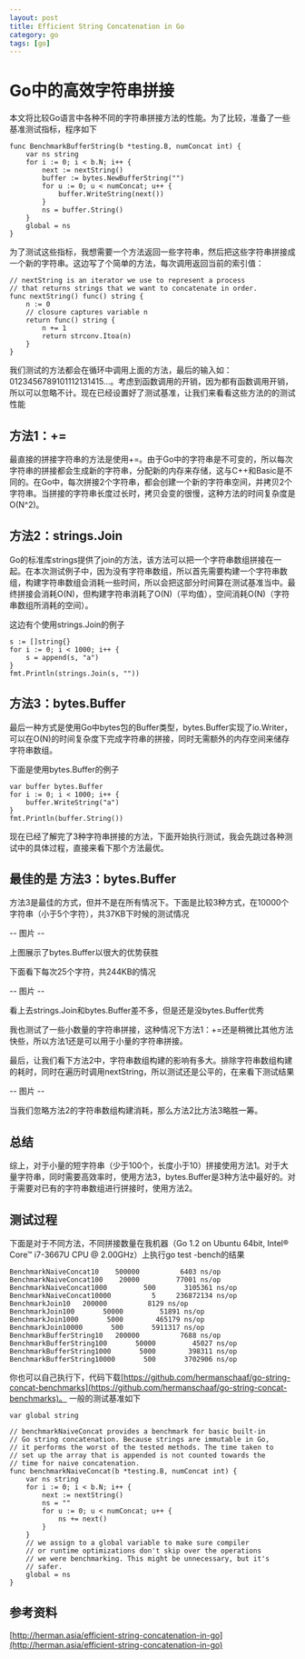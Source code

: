 ```yaml
---
layout: post
title: Efficient String Concatenation in Go
category: go
tags: [go]
---
```


# Go中的高效字符串拼接

本文将比较Go语言中各种不同的字符串拼接方法的性能。为了比较，准备了一些基准测试指标，程序如下

```
func BenchmarkBufferString(b *testing.B, numConcat int) {
    var ns string
    for i := 0; i < b.N; i++ {
        next := nextString()
        buffer := bytes.NewBufferString("")
        for u := 0; u < numConcat; u++ {
            buffer.WriteString(next())
        }
        ns = buffer.String()
    }
    global = ns
}
```

为了测试这些指标，我想需要一个方法返回一些字符串，然后把这些字符串拼接成一个新的字符串。这边写了个简单的方法，每次调用返回当前的索引值：

```
// nextString is an iterator we use to represent a process
// that returns strings that we want to concatenate in order.
func nextString() func() string {
    n := 0
    // closure captures variable n
    return func() string {
        n += 1
        return strconv.Itoa(n)
    }
}
```

我们测试的方法都会在循环中调用上面的方法，最后的输入如：0123456789101112131415...。考虑到函数调用的开销，因为都有函数调用开销，所以可以忽略不计。现在已经设置好了测试基准，让我们来看看这些方法的的测试性能

## 方法1：+=

最直接的拼接字符串的方法是使用+=。由于Go中的字符串是不可变的，所以每次字符串的拼接都会生成新的字符串，分配新的内存来存储，这与C++和Basic是不同的。在Go中，每次拼接2个字符串，都会创建一个新的字符串空间，并拷贝2个字符串。当拼接的字符串长度过长时，拷贝会变的很慢，这种方法的时间复杂度是O(N^2)。

## 方法2：strings.Join
Go的标准库strings提供了join的方法，该方法可以把一个字符串数组拼接在一起。在本次测试例子中，因为没有字符串数组，所以首先需要构建一个字符串数组，构建字符串数组会消耗一些时间，所以会把这部分时间算在测试基准当中。最终拼接会消耗O(N)，但构建字符串消耗了O(N)（平均值），空间消耗O(N)（字符串数组所消耗的空间）。

这边有个使用strings.Join的例子

```
s := []string{}
for i := 0; i < 1000; i++ {
    s = append(s, "a")
}
fmt.Println(strings.Join(s, ""))
```

## 方法3：bytes.Buffer

最后一种方式是使用Go中bytes包的Buffer类型，bytes.Buffer实现了io.Writer，可以在O(N)的时间复杂度下完成字符串的拼接，同时无需额外的内存空间来储存字符串数组。

下面是使用bytes.Buffer的例子

```
var buffer bytes.Buffer
for i := 0; i < 1000; i++ {
    buffer.WriteString("a")
}
fmt.Println(buffer.String())

```

现在已经了解完了3种字符串拼接的方法，下面开始执行测试，我会先跳过各种测试中的具体过程，直接来看下那个方法最优。

## 最佳的是 方法3：bytes.Buffer

方法3是最佳的方式，但并不是在所有情况下。下面是比较3种方式，在10000个字符串（小于5个字符），共37KB下时候的测试情况

-- 图片 --

上图展示了bytes.Buffer以很大的优势获胜

下面看下每次25个字符，共244KB的情况

-- 图片 --

看上去strings.Join和bytes.Buffer差不多，但是还是没bytes.Buffer优秀

我也测试了一些小数量的字符串拼接，这种情况下方法1：+=还是稍微比其他方法快些，所以方法1还是可以用于小量的字符串拼接。

最后，让我们看下方法2中，字符串数组构建的影响有多大。排除字符串数组构建的耗时，同时在遍历时调用nextString，所以测试还是公平的，在来看下测试结果

-- 图片 --

当我们忽略方法2的字符串数组构建消耗，那么方法2比方法3略胜一筹。

## 总结
综上，对于小量的短字符串（少于100个，长度小于10）拼接使用方法1。对于大量字符串，同时需要高效率时，使用方法3，bytes.Buffer是3种方法中最好的。对于需要对已有的字符串数组进行拼接时，使用方法2。

## 测试过程

下面是对于不同方法，不同拼接数量在我机器（Go 1.2 on Ubuntu 64bit, Intel® Core™ i7-3667U CPU @ 2.00GHz）上执行go test -bench的结果

```
BenchmarkNaiveConcat10    500000          6403 ns/op
BenchmarkNaiveConcat100    20000         77001 ns/op
BenchmarkNaiveConcat1000         500       3105361 ns/op
BenchmarkNaiveConcat10000          5     236872134 ns/op
BenchmarkJoin10   200000          8129 ns/op
BenchmarkJoin100       50000         51891 ns/op
BenchmarkJoin1000       5000        465179 ns/op
BenchmarkJoin10000       500       5911317 ns/op
BenchmarkBufferString10   200000          7688 ns/op
BenchmarkBufferString100       50000         45027 ns/op
BenchmarkBufferString1000       5000        398311 ns/op
BenchmarkBufferString10000       500       3702906 ns/op
```

你也可以自己执行下，代码下载[https://github.com/hermanschaaf/go-string-concat-benchmarks](https://github.com/hermanschaaf/go-string-concat-benchmarks)。 一般的测试基准如下

```
var global string

// benchmarkNaiveConcat provides a benchmark for basic built-in
// Go string concatenation. Because strings are immutable in Go,
// it performs the worst of the tested methods. The time taken to
// set up the array that is appended is not counted towards the
// time for naive concatenation.
func benchmarkNaiveConcat(b *testing.B, numConcat int) {
    var ns string
    for i := 0; i < b.N; i++ {
        next := nextString()
        ns = ""
        for u := 0; u < numConcat; u++ {
            ns += next()
        }
    }
    // we assign to a global variable to make sure compiler
    // or runtime optimizations don't skip over the operations
    // we were benchmarking. This might be unnecessary, but it's
    // safer.
    global = ns
}
```
## 参考资料

[http://herman.asia/efficient-string-concatenation-in-go](http://herman.asia/efficient-string-concatenation-in-go)

